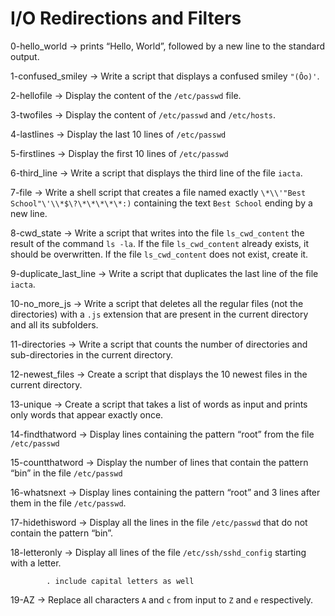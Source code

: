 # I/O Redirections and Filters

0-hello_world -> prints “Hello, World”, followed by a new line to the standard output.

1-confused_smiley -> Write a script that displays a confused smiley `"(Ôo)'`.

2-hellofile -> Display the content of the `/etc/passwd` file.

3-twofiles -> Display the content of `/etc/passwd` and `/etc/hosts`.

4-lastlines -> Display the last 10 lines of `/etc/passwd`

5-firstlines -> Display the first 10 lines of `/etc/passwd`

6-third_line -> Write a script that displays the third line of the file `iacta`.

7-file -> Write a shell script that creates a file named exactly `\*\\'"Best School"\'\\*$\?\*\*\*\*\*:)` containing the text `Best School` ending by a new line.

8-cwd_state -> Write a script that writes into the file `ls_cwd_content` the result of the command `ls -la`. If the file `ls_cwd_content` already exists, it should be overwritten. If the file `ls_cwd_content` does not exist, create it.

9-duplicate_last_line -> Write a script that duplicates the last line of the file `iacta`.

10-no_more_js -> Write a script that deletes all the regular files (not the directories) with a `.js` extension that are present in the current directory and all its subfolders.

11-directories -> Write a script that counts the number of directories and sub-directories in the current directory.

12-newest_files -> Create a script that displays the 10 newest files in the current directory.

13-unique -> Create a script that takes a list of words as input and prints only words that appear exactly once.

14-findthatword -> Display lines containing the pattern “root” from the file `/etc/passwd`

15-countthatword -> Display the number of lines that contain the pattern “bin” in the file `/etc/passwd`

16-whatsnext -> Display lines containing the pattern “root” and 3 lines after them in the file `/etc/passwd`.

17-hidethisword -> Display all the lines in the file `/etc/passwd` that do not contain the pattern “bin”.

18-letteronly -> Display all lines of the file `/etc/ssh/sshd_config` starting with a letter.

			. include capital letters as well

19-AZ -> Replace all characters `A` and `c` from input to `Z` and `e` respectively.

